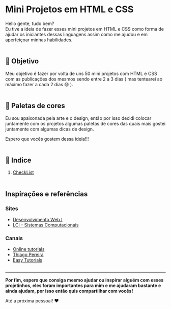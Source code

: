 # Mini Projetos em HTML e CSS 


Hello gente, tudo bem?
<br>
Eu tive a ideia de fazer esses mini projetos em HTML e CSS como forma de ajudar os iniciantes dessas linguagens assim como me ajudou e em aperfeiçoar minhas habilidades. 
<br><br>



## :dart: Objetivo 


Meu objetivo é fazer por volta de uns 50 mini projetos com HTML e CSS com as publicações dos mesmos sendo entre 2 a 3 dias ( mas tentearei ao máximo fazer a cada 2 dias :sweat_smile: ).
<br><br>


## :art: Paletas de cores 


Eu sou apaixonada pela arte e o design, então por isso decidi colocar juntamente com os projetos algumas paletas de cores das quais mais gostei juntamente com algumas dicas de design. 

Espero que vocês gostem dessa ideia!!!
<br><br>

## :bookmark_tabs: Indice


1. <a href="https://github.com/Larissa-Gabriel/Projetos-HTML-CSS/tree/main/CheckList">CheckList</a>
<br><br>

## Inspirações e referências

### Sites
* <a href="https://sites.google.com/site/desenvolvimentowebi20121/material-de-apoio/listas-de-exercicios">Desenvolvimento Web I</a>
* <a href="https://paginas.fe.up.pt/~ci07041/scc/trabalhos.html">LCI - Sistemas Computacionais</a>


### Canais
* <a href="https://www.youtube.com/channel/UCbwXnUipZsLfUckBPsC7Jog">Online tutorials</a>
* <a href="https://www.youtube.com/user/thiagorock554">Thiago Pereira</a>
* <a href="https://www.youtube.com/c/EasyTutorialsVideo">Easy Tutorials</a>
<br><br>

---

**Por fim, espero que consiga mesmo ajudar ou inspirar alguém com esses projetinhos, eles foram importantes para mim e me ajudaram bastante e ainda ajudam, por isso então quis compartilhar com vocês!**

Até a próxima pessoal! :heart:

